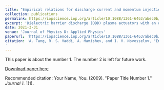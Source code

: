 ```yaml
---
title: "Empirical relations for discharge current and momentum injection in dielectric barrier discharge plasma actuators"
collection: publications
permalink: https://iopscience.iop.org/article/10.1088/1361-6463/abec0b/meta
excerpt: 'Dielectric barrier discharge (DBD) plasma actuators with an asymmetric, straight edge electrode configuration generate a wall-bounded jet without moving parts. Mechanistic description of the interaction between the Coulombic forces and fluid motion as a function of DBD parameters remains unclear. This paper presents an experimental investigation of DBD actuators, including electrical current associated with microdischarges, plasma volume and the wall jet momentum over a range of alternating current (AC) frequencies (0.5–2 kHz) and peak-to-peak voltages up to 19.5 kV. Discharge current is measured with a high temporal resolution, plasma volume is characterized optically and the momentum induced by the DBD wall jet is computed based on the axial velocities measured downstream of the actuator using a custom-built pitot tube. Discharge current analysis demonstrated asymmetry between the positive and negative semi-cycle; both currents yielded a power–law relationship with empirical fitting coefficients. Plasma length varies linearly and volume quadratically with voltage. Although plasma length reached an asymptotic value at a higher frequency, the plasma volume grows due to the increasing height of the ionization region. In a simple two-dimensional configuration, the DBD wall jet momentum shows near-linear dependency with discharge current in the range of voltages and frequencies considered in this work. The presented empirical model characterizes the DBD wall jet momentum and the discharge current based only on the AC inputs. With the estimation of plasma volume, the model can be applied for determining more realistic boundary conditions in numerical simulations.'
date: 2021-3-31
venue: 'Journal of Physics D: Applied Physics'
paperurl: 'https://iopscience.iop.org/article/10.1088/1361-6463/abec0b/meta'
citation: 'A. Tang, R. S. Vaddi, A. Mamishev, and I. V. Novosselov, "Empirical relations for discharge current and momentum injection in dielectric barrier discharge plasma actuators," Journal of Physics D: Applied Physics, vol. 54, no. 24, p. 245204, 2021.[Tang Journal of Physics.pdf]
'
---
```

This paper is about the number 1. The number 2 is left for future work.

[Download paper here](https://github.com/antang808/antang808.github.io/files/6334283/Tang.Journal.of.Physics.pdf)

Recommended citation: Your Name, You. (2009). "Paper Title Number 1." <i>Journal 1</i>. 1(1).
